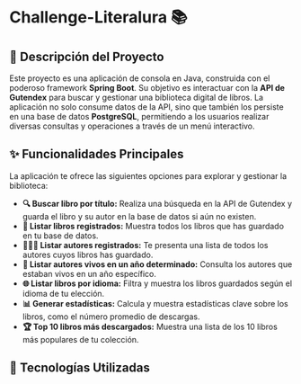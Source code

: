 # Challenge-Literalura 📚

## 📝 Descripción del Proyecto

Este proyecto es una aplicación de consola en Java, construida con el poderoso framework **Spring Boot**. Su objetivo es interactuar con la **API de Gutendex** para buscar y gestionar una biblioteca digital de libros. La aplicación no solo consume datos de la API, sino que también los persiste en una base de datos **PostgreSQL**, permitiendo a los usuarios realizar diversas consultas y operaciones a través de un menú interactivo.

## ✨ Funcionalidades Principales

La aplicación te ofrece las siguientes opciones para explorar y gestionar la biblioteca:

* **🔍 Buscar libro por título:** Realiza una búsqueda en la API de Gutendex y guarda el libro y su autor en la base de datos si aún no existen.
* **📖 Listar libros registrados:** Muestra todos los libros que has guardado en tu base de datos.
* **🧑‍🤝‍🧑 Listar autores registrados:** Te presenta una lista de todos los autores cuyos libros has guardado.
* **🎂 Listar autores vivos en un año determinado:** Consulta los autores que estaban vivos en un año específico.
* **🌐 Listar libros por idioma:** Filtra y muestra los libros guardados según el idioma de tu elección.
* **📊 Generar estadísticas:** Calcula y muestra estadísticas clave sobre los libros, como el número promedio de descargas.
* **🏆 Top 10 libros más descargados:** Muestra una lista de los 10 libros más populares de tu colección.

## 🚀 Tecnologías Utilizadas
